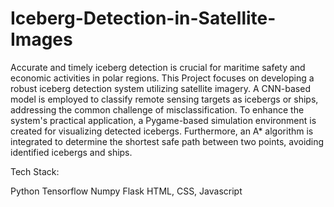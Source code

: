 # Iceberg-Detection-in-Satellite-Images
Accurate and timely iceberg detection is crucial for maritime safety and economic activities in polar regions. This Project focuses on developing a robust iceberg detection system utilizing satellite imagery. A CNN-based model is employed to classify remote sensing targets as icebergs or ships, addressing the common challenge of misclassification. To enhance the system's practical application, a Pygame-based simulation environment is created for visualizing detected icebergs. Furthermore, an A* algorithm is integrated to determine the shortest safe path between two points, avoiding identified icebergs and ships.

Tech Stack:

Python
Tensorflow
Numpy
Flask
HTML, CSS, Javascript
